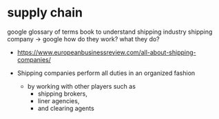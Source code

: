# supply chain

google glossary of terms
book to understand shipping industry
shipping company -> google how do they work? what they do?
- https://www.europeanbusinessreview.com/all-about-shipping-companies/

- Shipping companies perform all duties in an organized fashion
  - by working with other players such as
    - shipping brokers,
    - liner agencies,
    - and clearing agents
